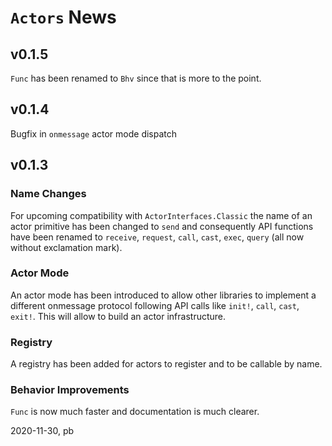 # `Actors` News 

## v0.1.5

`Func` has been renamed to `Bhv` since that is more to the point.

## v0.1.4

Bugfix in `onmessage` actor mode dispatch

## v0.1.3

### Name Changes

For upcoming compatibility with `ActorInterfaces.Classic` the name of an actor primitive has been changed to `send` and consequently API functions have been renamed to `receive`, `request`, `call`, `cast`, `exec`, `query` (all now without exclamation mark).

### Actor Mode

An actor mode has been introduced to allow other libraries to implement a different onmessage protocol following API calls like `init!`, `call`, `cast`, `exit!`. This will allow to build an actor infrastructure.

### Registry

A registry has been added for actors to register and to be callable by name.

### Behavior Improvements

`Func` is now much faster and documentation is much clearer.

2020-11-30, pb
